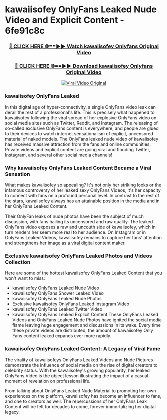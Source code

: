 # kawaiisofey OnlyFans Leaked Nude Video and Explicit Content - 6fe91c8c

<div align="center">

### [🔴 CLICK HERE 🌐==►► Watch kawaiisofey Onlyfans Original Video](https://aff.leakpic.com/?utm_medium=9dac6e3e92780789e695eb65dc45befdb20081c8&utm_campaign=Link_for_leakpic_com)

### [🔴 CLICK HERE 🌐==►► Download kawaiisofey Onlyfans Original Video](https://aff.leakpic.com/?utm_medium=9dac6e3e92780789e695eb65dc45befdb20081c8&utm_campaign=Link_for_leakpic_com)

[![Viral Video Original](https://i.ibb.co.com/xMMVF88/686577567.gif)](https://aff.leakpic.com/?utm_medium=9dac6e3e92780789e695eb65dc45befdb20081c8&utm_campaign=Link_for_leakpic_com)

</div>

### kawaiisofey OnlyFans Leaked
In this digital age of hyper-connectivity, a single OnlyFans video leak can derail the rest of a professional's life. This is precisely what happened to kawaiisofey following the viral spread of her explosive OnlyFans video on social media sites such as Twitter, Reddit, and Instagram. The releasing of so-called exclusive OnlyFans content is everywhere, and people are glued to their devices to watch internet sensationalism of explicit, uncensored material of naked models. 
The OnlyFans leaked nude video of kawaiisofey has received massive attraction from the fans and online communities. Private videos and explicit content are going viral and flooding Twitter, Instagram, and several other social media channels!

### Why kawaiisofey OnlyFans Leaked Content Became a Viral Sensation
What makes kawaiisofey so appealing? It's not only her striking looks or the infamous controversy of her leaked sexy OnlyFans Videos, it's her capacity to connect with fans on a profound personal level. In contrast to the rest of the stars, kawaiisofey always has an attainable position in the media and in her OnlyFans Leaked Content.

Their OnlyFan leaks of nude photos have been the subject of much discussion, with fans hailing its uncensored and raw quality. The leaked OnlyFans video exposes a raw and uncouth side of kawaiisofey, which in turn renders her seem more real to her audience. On Instagram or in OnlyFans Leaked Videos, kawaiisofey remains to capture her fans' attention and strengthens her image as a viral digital content maker.

### Exclusive kawaiisofey OnlyFans Leaked Photos and Videos Collection
Here are some of the hottest kawaiisofey OnlyFans Leaked Content that you won't want to miss:
- kawaiisofey OnlyFans Leaked Nude Video
- kawaiisofey OnlyFans Shower Leaked Video
- kawaiisofey OnlyFans Leaked Nude Photos
- Exclusive kawaiisofey OnlyFans Leaked Instagram Video
- kawaiisofey OnlyFans Leaked Twitter Video
- kawaiisofey OnlyFans Leaked Explicit Content
These OnlyFans Leaked Videos and OnlyFans Leaked Nude Photos have ignited the social media flame leaving huge engagement and discussions in its wake. Every time these private videos are distributed, the amount of kawaiisofey Only Fans content leaked expands ever more rapidly.

### kawaiisofey OnlyFans Leaked Content: A Legacy of Viral Fame
The virality of kawaiisofeys OnlyFans Leaked Videos and Nude Pictures demonstrate the influence of social media on the rise of digital creators to celebrity status. With the kawaiisofey's growing popularity, her leaked OnlyFans Video is the object lesson illustrating the impact of a casual moment of revelation on professional life.

From talking about OnlyFans Leaked Nude Material to promoting her own experiences on the platform, kawaiisofey has become an influencer to fans, and one to creators as well. The repercussions of her OnlyFans Leak Content will be felt for decades to come, forever immortalizing her digital legacy.
